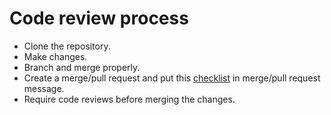 # Code review process

- Clone the repository.
- Make changes.
- Branch and merge properly.
- Create a merge/pull request and 
   put this [checklist](https://github.com/tensult/coding-guidelines/blob/master/code-review-checklist.txt) in 
   merge/pull request message.
- Require code reviews before merging the changes.
